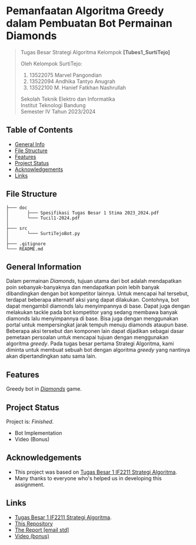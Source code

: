 # Pemanfaatan Algoritma Greedy dalam Pembuatan Bot Permainan Diamonds

> Tugas Besar Strategi Algoritma Kelompok **[Tubes1_SurtiTejo]**
>
> Oleh Kelompok SurtiTejo:<br>
> 1. 13522075 Marvel Pangondian<br>
> 2. 13522094 Andhika Tantyo Anugrah<br>
> 3. 13522100 M. Hanief Fatkhan Nashrullah<br>
>
> Sekolah Teknik Elektro dan Informatika<br>
> Institut Teknologi Bandung<br>
> Semester IV Tahun 2023/2024


## Table of Contents
* [General Info](#general-information)
* [File Structure](#file-structure)
* [Features](#features)
* [Project Status](#project-status)
* [Acknowledgements](#acknowledgements)
* [Links](#links)

## File Structure
```
├─── doc
│       ├─── Spesifikasi Tugas Besar 1 Stima 2023_2024.pdf
│       └─── Tucil1-2024.pdf
│   
├─── src
│       └─── SurtiTejoBot.py
│
├─── .gitignore
└─── README.md

```

## General Information
Dalam permainan _Diamonds_, tujuan utama dari bot adalah mendapatkan poin sebanyak-banyaknya dan mendapatkan poin lebih banyak dibandingkan dengan bot kompetitor lainnya. Untuk mencapai hal tersebut, terdapat beberapa alternatif aksi yang dapat dilakukan. Contohnya, bot dapat mengambil diamonds lalu menyimpannya di base. Dapat juga dengan melakukan tackle pada bot kompetitor yang sedang membawa banyak diamonds lalu menyimpannya di base. Bisa juga dengan menggunakan portal untuk mempersingkat jarak tempuh menuju diamonds ataupun base. Beberapa aksi tersebut dan komponen lain dapat dijadikan sebagai dasar pemetaan persoalan untuk mencapai tujuan dengan menggunakan algoritma _greedy_. Pada tugas besar pertama Strategi Algoritma, kami diminta untuk membuat sebuah bot dengan algoritma _greedy_ yang nantinya akan dipertandingkan satu sama lain.


## Features
Greedy bot in [_Diamonds_](https://github.com/Etimo/diamonds2/) game.


## Project Status
Project is: _Finished_.
- Bot Implementation
- Video (Bonus)


## Acknowledgements
- This project was based on [Tugas Besar 1 IF2211 Strategi Algoritma](https://docs.google.com/document/d/13cbmMVXviyu8eKQ6heqgDzt4JNNMeAZO/edit).
- Many thanks to everyone who's helped us in developing this assignment.


## Links
- [Tugas Besar 1 IF2211 Strategi Algoritma](https://docs.google.com/document/d/13cbmMVXviyu8eKQ6heqgDzt4JNNMeAZO/edit).
- [This Repository](https://github.com/hannoobz/Tubes1_SurtiTejo)
- [The Report [email std]](https://docs.google.com/document/d/1xJo6XP-dgRZwX9_Br58DGvOrsi-no30qGedizIJ4ENg/edit?usp=sharing)
- [Video (bonus)](https://youtu.be/8dTMAh2FVZI?si=N8WVxJRcijh30NdR)
